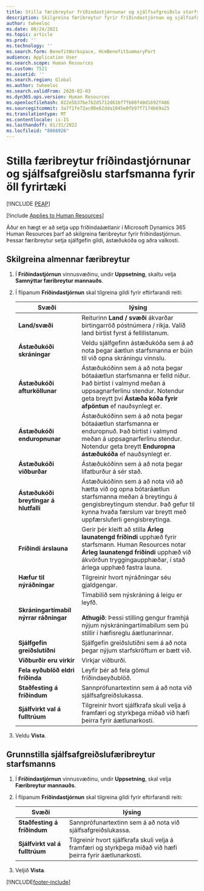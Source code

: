 ```yaml
---
title: Stilla færibreytur fríðindastjórnunar og sjálfsafgreiðslu starfsmanna fyrir öll fyrirtæki
description: Skilgreina færibreytur fyrir fríðindastjórnun og sjálfsafgreiðslu starfsmanna í Microsoft Dynamics 365 Human Resources.
author: twheeloc
ms.date: 08/24/2021
ms.topic: article
ms.prod: ''
ms.technology: ''
ms.search.form: BenefitWorkspace, HcmBenefitSummaryPart
audience: Application User
ms.search.scope: Human Resources
ms.custom: 7521
ms.assetid: ''
ms.search.region: Global
ms.author: twheeloc
ms.search.validFrom: 2020-02-03
ms.dyn365.ops.version: Human Resources
ms.openlocfilehash: 822e5b37be7b2d5712d61bf7fb00f40d1692f406
ms.sourcegitcommit: 3a7f1fe72ac08e62dda1045e0fb97f7174b69a25
ms.translationtype: MT
ms.contentlocale: is-IS
ms.lasthandoff: 01/31/2022
ms.locfileid: "8066926"
---
```

# <a name="set-benefits-management-and-employee-self-service-parameters-for-all-companies"></a>Stilla færibreytur fríðindastjórnunar og sjálfsafgreiðslu starfsmanna fyrir öll fyrirtæki


[!INCLUDE [PEAP](../includes/peap-2.md)]

[!include [Applies to Human Resources](../includes/applies-to-hr.md)]

Áður en hægt er að setja upp fríðindaáætlanir í Microsoft Dynamics 365 Human Resources þarf að skilgreina færibreytur fyrir fríðindastjórnun. Þessar færibreytur setja sjálfgefin gildi, ástæðukóða og aðra valkosti. 

## <a name="configure-general-parameters"></a>Skilgreina almennar færibreytur

1. Í **Fríðindastjórnun** vinnusvæðinu, undir **Uppsetning**, skaltu velja **Samnýttar færibreytur mannauðs**.

2. Í flipanum **Fríðindastjórnun** skal tilgreina gildi fyrir eftirfarandi reiti:

   | Svæði | lýsing |
   | --- | --- |
   | **Land/svæði** | Reiturinn **Land / svæði** ákvarðar birtingarröð póstnúmera / ríkja. Valið land birtist fyrst á fellilistanum. |
   | **Ástæðukóði skráningar** | Veldu sjálfgefinn ástæðukóða sem á að nota þegar áætlun starfsmanna er búin til við opna skráningu vinnslu. |
   | **Ástæðukóði afturköllunar** | Ástæðukóðinn sem á að nota þegar bótaáætlun starfsmanna er felld niður. Það birtist í valmynd meðan á uppsagnarferlinu stendur. Notendur geta breytt því **Ástæða kóða fyrir afpöntun** ef nauðsynlegt er. |
   | **Ástæðukóði enduropnunar** | Ástæðukóðinn sem á að nota þegar bótaáætlun starfsmanna er enduropnuð. Það birtist í valmynd meðan á uppsagnarferlinu stendur. Notendur geta breytt **Enduropna ástæðukóða** ef nauðsynlegt er. | 
   | **Ástæðukóði viðburðar** | Ástæðukóðinn sem á að nota þegar lífatburður á sér stað. |
   | **Ástæðukóði breytingar á hlutfalli** | Ástæðukóðinn sem á að nota við að hætta við og opna bótaráætlun starfsmanna meðan á breytingu á gengisbreytingum stendur. Það gefur til kynna hvaða færslum var breytt með uppfærsluferli gengisbreytinga. |
   | **Fríðindi árslauna** | Gerir þér kleift að stilla **Árleg launatengd fríðindi** upphæð fyrir starfsmann. Human Resources notar **Árleg launatengd fríðindi** upphæð við ákvörðun tryggingaupphæðar, í stað árlega upphæð fastra launa. |
   | **Hæfur til nýráðningar** | Tilgreinir hvort nýráðningar séu gjaldgengar. |
   | **Skráningartímabil nýrrar ráðningar** | Tímabilið sem nýskráning á leigu er leyfð.</br></br>**Athugið**: Þessi stilling gengur framhjá nýjum nýskráningartímabilum sem þú stillir í hæfisreglu áætlunarinnar. |
   | **Sjálfgefin greiðslutíðni** | Sjálfgefin greiðslutíðni sem á að nota þegar nýjum starfskröftum er bætt við. |
   | **Viðburðir eru virkir** | Virkjar viðburði. |
   | **Fela eyðublöð eldri fríðinda** | Leyfir þér að fela gömul fríðindaeyðublöð. |
   | **Staðfesting á fríðindum** | Sannprófunartextinn sem á að nota við sjálfsafgreiðslukassa. |
   | **Sjálfvirkt val á fulltrúum** | Tilgreinir hvort sjálfkrafa skuli velja á framfæri og styrkþega miðað við hæfi þeirra fyrir áætlunarkosti. |

3. Veldu **Vista**.

## <a name="configure-employee-self-service-parameters"></a>Grunnstilla sjálfsafgreiðslufæribreytur starfsmanns

1. Í **Fríðindastjórnun** vinnusvæðinu, undir **Uppsetning**, skal velja **Færibreytur mannauðs**.

2. Í flipanum **Fríðindastjórnun** skal tilgreina gildi fyrir eftirfarandi reiti:

   | Svæði | lýsing |
   | --- | --- |
   | **Staðfesting á fríðindum** | Sannprófunartextinn sem á að nota við sjálfsafgreiðslukassa. |
   | **Sjálfvirkt val á fulltrúum** | Tilgreinir hvort sjálfkrafa skuli velja á framfæri og styrkþega miðað við hæfi þeirra fyrir áætlunarkosti. |

3. Veljið **Vista**.




[!INCLUDE[footer-include](../includes/footer-banner.md)]
